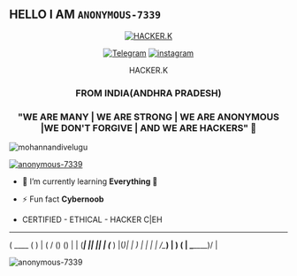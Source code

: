 ## HELLO I AM ```ANONYMOUS-7339```

<p align="center"><a href="https://github.com/anonymous-7339><img src="https://github.com/anonymous-739/anonymous-7339/blob/main/IMG/Hack-This-SIte-Basic-9-ngr-5QXatUvRfM.gif"=alt"bt">


<p align="center"><a href="https://github.com/anonymous-73339"><img title="HACKER.K" src="https://github-readme-stats.vercel.app/api?username=anonymous-7339&show_icons=true&include_all_commits=true&theme=chartreuse-dark&cache_seconds=3200"></a>
</p>


<p align="center">
<a href="https://t.me/kri shna"><img title="Telegram" src="https://img.shields.io/badge/Telegram-black?style=for-the-badge&logo=Telegram"></a>
<a href="https://www.instagram.com/krishna_7339"><img title="instagram" src="https://img.shields.io/badge/instagram-red?style=for-the-badge&logo=instagram"></a>

<p align="center"> HACKER.K
  <h3 align="center">FROM INDIA(ANDHRA PRADESH)</h3>
<h3 align="center">"WE ARE MANY | WE ARE STRONG | WE ARE ANONYMOUS |WE DON'T FORGIVE | AND WE ARE HACKERS" 👿</h3>

<p align="left"> <img src="https://komarev.com/ghpvc/?username=mohannandivelugu&label=Profile%20views&color=0e75b6&style=flat" alt="mohannandivelugu" /> </p>

<p align="left"> <a href="https://github.com/ryo-ma/github-profile-trophy"><img src="https://github-profile-trophy.vercel.app/?username=anonymous-7339" alt="anonymous-7339" /></a> </p>

- 🌱 I’m currently learning **Everything 🤣**

- ⚡ Fun fact **Cybernoob**

-    CERTIFIED - ETHICAL - HACKER  C|EH
    
 _______ _______ 
(  ____ (       )
| (    \/ () () |
| (_____| || || |
(_____  ) |(_)| |
      ) | |   | |
/\____) | )   ( |
\_______)/     \|
                 



<p><img align="center" src="https://github-readme-streak-stats.herokuapp.com/?user=anonymous-7339&" alt="anonymous-7339" /></p>


